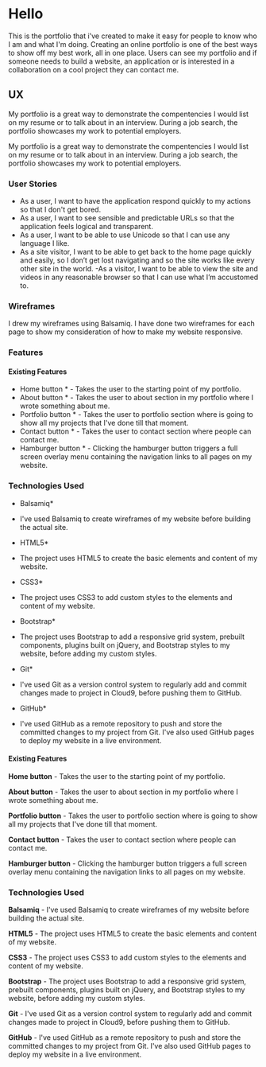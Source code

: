 
# Hello


 This is the portfolio  that  i've created  to make it easy for people to know who  I am and what I'm doing. Creating an online portfolio is one of the best ways to show off my best work, all in one place. Users can see my portfolio and if someone needs to build a website, an application or is interested in a collaboration on a cool project they can contact me.

## UX


My portfolio is a great way to demonstrate the compentencies I would list on my resume or to talk about in an interview. During a job search, the portfolio showcases my work to potential employers. 


My portfolio is a great way to demonstrate the compentencies I would list on my resume or to talk about in an interview. During a job search, the portfolio showcases my work to potential employers. 


### User Stories



- As a user, I want to have the application respond quickly to my actions so that I don't get bored. 
- As a user, I want to see sensible and predictable URLs so that the application feels logical and transparent. 
- As a user, I want to be able to use Unicode so that I can use any language I like.  
- As a site visitor, I want to be able to get back to the home page quickly and easily, so I don’t get lost navigating
and so the site works like every other site in the world.
-As a visitor, I want to be able to view the site and videos in any reasonable browser so that I can use what I’m
accustomed to. 


### Wireframes


I drew my wireframes using Balsamiq. I have done two wireframes for each page to show my consideration of how to make my website responsive.


### Features
#### Existing Features
* Home button * - Takes the user to the starting point of my portfolio.
* About button * - Takes the user to about section in my portfolio where I wrote something about me.
* Portfolio button * - Takes the user to portfolio section where is going to show all my projects that I've done till that moment.
* Contact button * - Takes the user to contact section where people  can contact me.
* Hamburger button * - Clicking the hamburger button triggers a full screen overlay menu containing the navigation links to all pages on my website.

### Technologies Used
* Balsamiq*
- I've used Balsamiq to create wireframes of my website before building the actual site.
* HTML5*
- The project uses HTML5 to create the basic elements and content of my website.
* CSS3*
- The project uses CSS3 to add custom styles to the elements and content of my website.
* Bootstrap*
- The project uses Bootstrap to add a responsive grid system, prebuilt components, plugins built on jQuery, and Bootstrap styles to my website, before adding my custom styles.
* Git*
- I've used Git as a version control system to regularly add and commit changes made to project in Cloud9, before pushing them to GitHub.
* GitHub*
- I've used GitHub as a remote repository to push and store the committed changes to my project from Git. I've also used GitHub pages to deploy my website in a live environment.

#### Existing Features

**Home button** - Takes the user to the starting point of my portfolio.

**About button** - Takes the user to about section in my portfolio where I wrote something about me.

**Portfolio button** - Takes the user to portfolio section where is going to show all my projects that I've done till that moment.

**Contact button** - Takes the user to contact section where people  can contact me.

**Hamburger button** - Clicking the hamburger button triggers a full screen overlay menu containing the navigation links to all pages on my website.

### Technologies Used
**Balsamiq** - I've used Balsamiq to create wireframes of my website before building the actual site.

**HTML5** - The project uses HTML5 to create the basic elements and content of my website.

**CSS3** - The project uses CSS3 to add custom styles to the elements and content of my website.

**Bootstrap** - The project uses Bootstrap to add a responsive grid system, prebuilt components, plugins built on jQuery, and Bootstrap styles to my website, before adding my custom styles.

**Git**  - I've used Git as a version control system to regularly add and commit changes made to project in Cloud9, before pushing them to GitHub.

**GitHub** - I've used GitHub as a remote repository to push and store the committed changes to my project from Git. I've also used GitHub pages to deploy my website in a live environment.
